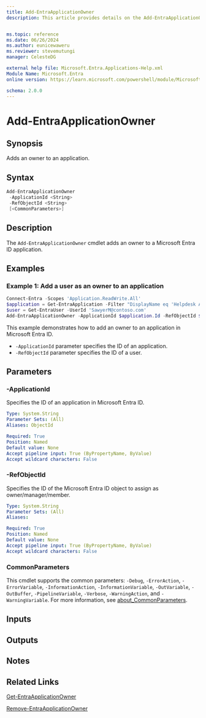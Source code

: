 ```yaml
---
title: Add-EntraApplicationOwner
description: This article provides details on the Add-EntraApplicationOwner command.


ms.topic: reference
ms.date: 06/26/2024
ms.author: eunicewaweru
ms.reviewer: stevemutungi
manager: CelesteDG

external help file: Microsoft.Entra.Applications-Help.xml
Module Name: Microsoft.Entra
online version: https://learn.microsoft.com/powershell/module/Microsoft.Entra/Add-EntraApplicationOwner

schema: 2.0.0
---
```


# Add-EntraApplicationOwner

## Synopsis

Adds an owner to an application.

## Syntax

```powershell
Add-EntraApplicationOwner
 -ApplicationId <String>
 -RefObjectId <String>
 [<CommonParameters>]
```

## Description

The `Add-EntraApplicationOwner` cmdlet adds an owner to a Microsoft Entra ID application.

## Examples

### Example 1: Add a user as an owner to an application

```powershell
Connect-Entra -Scopes 'Application.ReadWrite.All'
$application = Get-EntraApplication -Filter "DisplayName eq 'Helpdesk Application'"
$user = Get-EntraUser -UserId 'SawyerM@contoso.com'
Add-EntraApplicationOwner -ApplicationId $application.Id -RefObjectId $user.Id
```

This example demonstrates how to add an owner to an application in Microsoft Entra ID.

- `-ApplicationId` parameter specifies the ID of an application.
- `-RefObjectId` parameter specifies the ID of a user.

## Parameters

### -ApplicationId

Specifies the ID of an application in Microsoft Entra ID.

```yaml
Type: System.String
Parameter Sets: (All)
Aliases: ObjectId

Required: True
Position: Named
Default value: None
Accept pipeline input: True (ByPropertyName, ByValue)
Accept wildcard characters: False
```

### -RefObjectId

Specifies the ID of the Microsoft Entra ID object to assign as owner/manager/member.

```yaml
Type: System.String
Parameter Sets: (All)
Aliases:

Required: True
Position: Named
Default value: None
Accept pipeline input: True (ByPropertyName, ByValue)
Accept wildcard characters: False
```

### CommonParameters

This cmdlet supports the common parameters: `-Debug`, `-ErrorAction`, `-ErrorVariable`, `-InformationAction`, `-InformationVariable`, `-OutVariable`, `-OutBuffer`, `-PipelineVariable`, `-Verbose`, `-WarningAction`, and `-WarningVariable`. For more information, see [about_CommonParameters](https://go.microsoft.com/fwlink/?LinkID=113216).

## Inputs

## Outputs

## Notes

## Related Links

[Get-EntraApplicationOwner](Get-EntraApplicationOwner.md)

[Remove-EntraApplicationOwner](Remove-EntraApplicationOwner.md)
